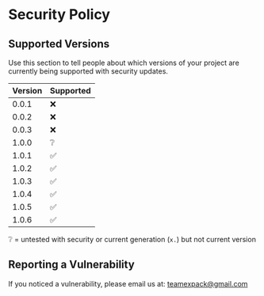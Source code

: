 # Security Policy

## Supported Versions

Use this section to tell people about which versions of your project are
currently being supported with security updates.

| Version | Supported          |
| ------- | ------------------ |
| 0.0.1   | :x: |
| 0.0.2   | :x: |
| 0.0.3   | :x: |
| 1.0.0   | :grey_question: |
| 1.0.1   | :white_check_mark: |
| 1.0.2   | :white_check_mark: |
| 1.0.3   | :white_check_mark: |
| 1.0.4   | :white_check_mark: |
| 1.0.5   | :white_check_mark: |
| 1.0.6   | :white_check_mark: |

:grey_question: = untested with security or current generation (`x.`) but not current version

## Reporting a Vulnerability
If you noticed a vulnerability, please email us at: teamexpack@gmail.com
